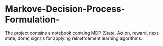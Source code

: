 # Markove-Decision-Process-Formulation-
The project contains a notebook containg MDP (State, Action, reward, next state, done) signals for applying reinofrcement learning algorithms. 

